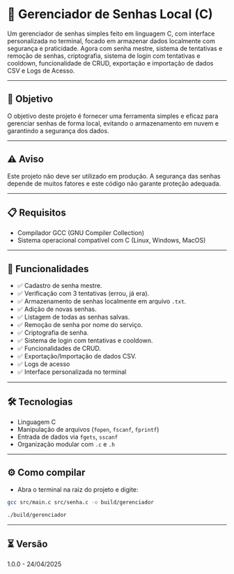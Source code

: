 # 🔐 Gerenciador de Senhas Local (C)

Um gerenciador de senhas simples feito em linguagem C, com interface personalizada no terminal, focado em armazenar dados localmente com segurança e praticidade. Agora com senha mestre, sistema de tentativas e remoção de senhas, criptografia, sistema de login com tentativas e cooldown, funcionalidade de CRUD, exportação e importação de dados CSV e Logs de Acesso.

---


## 🎯 Objetivo

O objetivo deste projeto é fornecer uma ferramenta simples e eficaz para gerenciar senhas de forma local, evitando o armazenamento em nuvem e garantindo a segurança dos dados.

---


## ⚠️ Aviso

Este projeto não deve ser utilizado em produção. A segurança das senhas depende de muitos fatores e este código não garante proteção adequada.

---


## 📋 Requisitos

- Compilador GCC (GNU Compiler Collection)
- Sistema operacional compatível com C (Linux, Windows, MacOS)

---


## 🚀 Funcionalidades

- ✅ Cadastro de senha mestre.
- ✅ Verificação com 3 tentativas (errou, já era).
- ✅ Armazenamento de senhas localmente em arquivo `.txt`.
- ✅ Adição de novas senhas.
- ✅ Listagem de todas as senhas salvas.
- ✅ Remoção de senha por nome do serviço.
- ✅ Criptografia de senha.
- ✅ Sistema de login com tentativas e cooldown.
- ✅ Funcionalidades de CRUD.
- ✅ Exportação/Importação de dados CSV.
- ✅ Logs de acesso
- ✅ Interface personalizada no terminal

---

## 🛠️ Tecnologias

- Linguagem C
- Manipulação de arquivos (`fopen`, `fscanf`, `fprintf`)
- Entrada de dados via `fgets`, `sscanf`
- Organização modular com `.c` e `.h`

---

## ⚙️ Como compilar

- Abra o terminal na raiz do projeto e digite:

```bash
gcc src/main.c src/senha.c -o build/gerenciador 

./build/gerenciador

```

---

## ⏳ Versão

1.0.0 - 24/04/2025

